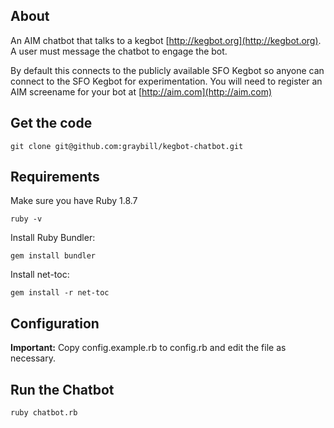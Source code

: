 About
----------------------------
An AIM chatbot that talks to a kegbot [http://kegbot.org](http://kegbot.org). A user must message the chatbot to engage the bot.

By default this connects to the publicly available SFO Kegbot so anyone can connect to the SFO Kegbot for experimentation. You will need to register an AIM screename for your bot at [http://aim.com](http://aim.com)

Get the code
----------------------------
	git clone git@github.com:graybill/kegbot-chatbot.git

Requirements
----------------------------
Make sure you have Ruby 1.8.7

	ruby -v

Install Ruby Bundler:

	gem install bundler

Install net-toc: 

	gem install -r net-toc

Configuration
----------------------------
**Important:** Copy config.example.rb to config.rb and edit the file as necessary.

Run the Chatbot
----------------------------
	ruby chatbot.rb